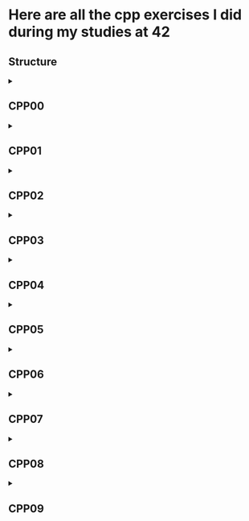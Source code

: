 # Here are all the cpp exercises I did during my studies at 42

## Structure

<details>
<summary><h2>CPP00</h2></summary>

### [SUBJECT](https://cdn.intra.42.fr/pdf/pdf/165430/fr.subject.pdf)

### [EXERCICE](https://github.com/Cimeci/CPP_modules_42/tree/main/CPP00)

</details>
<details>
<summary><h2>CPP01</h2></summary>
  
[subject](https://cdn.intra.42.fr/pdf/pdf/166702/en.subject.pdf)

```
├── CPP01
│   ├── ex00
│   │   ├── main.cpp
│   │   ├── Makefile
│   │   ├── newZombie.cpp
│   │   ├── randomChump.cpp
│   │   ├── Zombie.cpp
│   │   └── Zombie.hpp
│   ├── ex01
│   │   ├── main.cpp
│   │   ├── Makefile
│   │   ├── Zombie.cpp
│   │   ├── zombieHorde.cpp
│   │   └── Zombie.hpp
│   ├── ex02
│   │   ├── main.cpp
│   │   └── Makefile
│   ├── ex03
│   │   ├── HumanA.cpp
│   │   ├── HumanA.hpp
│   │   ├── HumanB.cpp
│   │   ├── HumanB.hpp
│   │   ├── main.cpp
│   │   ├── Makefile
│   │   ├── Weapon.cpp
│   │   └── Weapon.hpp
│   ├── ex04
│   │   ├── main.cpp
│   │   ├── Makefile
│   │   ├── sed.hpp
│   │   ├── test
│   │   └── test.replace
│   ├── ex05
│   │   ├── Harl.cpp
│   │   ├── Harl.hpp
│   │   ├── main.cpp
│   │   └── Makefile
│   └── ex06
│       ├── Harl.cpp
│       ├── Harl.hpp
│       ├── main.cpp
│       └── Makefile
```
</details>
<details>
<summary><h2>CPP02</h2></summary>
  
[subject](https://cdn.intra.42.fr/pdf/pdf/165432/fr.subject.pdf)

```
├── CPP02
│   ├── ex00
│   │   ├── Fixed.cpp
│   │   ├── Fixed.hpp
│   │   ├── main.cpp
│   │   └── Makefile
│   ├── ex01
│   │   ├── Fixed.cpp
│   │   ├── Fixed.hpp
│   │   ├── main.cpp
│   │   └── Makefile
│   ├── ex02
│   │   ├── Fixed.cpp
│   │   ├── Fixed.hpp
│   │   ├── main.cpp
│   │   └── Makefile
│   └── ex03
│       ├── bsp.cpp
│       ├── Fixed.cpp
│       ├── Fixed.hpp
│       ├── main.cpp
│       ├── Makefile
│       ├── Point.cpp
│       └── Point.hpp
```
</details>
<details>
<summary><h2>CPP03</h2></summary>
  
[subject](https://cdn.intra.42.fr/pdf/pdf/153657/en.subject.pdf)

```
├── CPP03
│   ├── ex00
│   │   ├── ClapTrap.cpp
│   │   ├── ClapTrap.hpp
│   │   ├── main.cpp
│   │   └── Makefile
│   ├── ex01
│   │   ├── ClapTrap.cpp
│   │   ├── ClapTrap.hpp
│   │   ├── main.cpp
│   │   ├── Makefile
│   │   ├── ScavTrap.cpp
│   │   └── ScavTrap.hpp
│   ├── ex02
│   │   ├── ClapTrap.cpp
│   │   ├── ClapTrap.hpp
│   │   ├── FragTrap.cpp
│   │   ├── FragTrap.hpp
│   │   ├── main.cpp
│   │   ├── Makefile
│   │   ├── ScavTrap.cpp
│   │   └── ScavTrap.hpp
│   └── ex03
│       ├── ClapTrap.cpp
│       ├── ClapTrap.hpp
│       ├── DiamondTrap.cpp
│       ├── DiamondTrap.hpp
│       ├── FragTrap.cpp
│       ├── FragTrap.hpp
│       ├── main.cpp
│       ├── Makefile
│       ├── ScavTrap.cpp
│       └── ScavTrap.hpp
```
</details>
<details>
<summary><h2>CPP04</h2></summary>
  
[subject](https://cdn.intra.42.fr/pdf/pdf/153822/fr.subject.pdf)

```
├── CPP04
│   ├── ex00
│   │   ├── Animal.cpp
│   │   ├── Animal.hpp
│   │   ├── Cat.cpp
│   │   ├── Cat.hpp
│   │   ├── colors.hpp
│   │   ├── Dog.cpp
│   │   ├── Dog.hpp
│   │   ├── main.cpp
│   │   ├── Makefile
│   │   ├── WrongAnimal.cpp
│   │   ├── WrongAnimal.hpp
│   │   ├── WrongCat.cpp
│   │   └── WrongCat.hpp
│   ├── ex01
│   │   ├── Animal.cpp
│   │   ├── Animal.hpp
│   │   ├── Brain.cpp
│   │   ├── Brain.hpp
│   │   ├── Cat.cpp
│   │   ├── Cat.hpp
│   │   ├── colors.hpp
│   │   ├── Dog.cpp
│   │   ├── Dog.hpp
│   │   ├── main.cpp
│   │   └── Makefile
│   ├── ex02
│   │   ├── AAnimal.cpp
│   │   ├── AAnimal.hpp
│   │   ├── Brain.cpp
│   │   ├── Brain.hpp
│   │   ├── Cat.cpp
│   │   ├── Cat.hpp
│   │   ├── colors.hpp
│   │   ├── Dog.cpp
│   │   ├── Dog.hpp
│   │   ├── main.cpp
│   │   └── Makefile
│   └── ex03
│       ├── AMateria.cpp
│       ├── AMateria.hpp
│       ├── Character.cpp
│       ├── Character.hpp
│       ├── colors.hpp
│       ├── Cure.cpp
│       ├── Cure.hpp
│       ├── Ice.cpp
│       ├── Ice.hpp
│       ├── ICharacter.hpp
│       ├── IMateriaSource.hpp
│       ├── main.cpp
│       ├── Makefile
│       ├── MateriaSource.cpp
│       └── MateriaSource.hpp
```
</details>
<details>
<summary><h2>CPP05</h2></summary>
  
[subject](https://cdn.intra.42.fr/pdf/pdf/156652/en.subject.pdf)

```
├── CPP05
│   ├── ex00
│   │   ├── Bureaucrat.cpp
│   │   ├── Bureaucrat.hpp
│   │   ├── colors.hpp
│   │   ├── main.cpp
│   │   └── Makefile
│   ├── ex01
│   │   ├── Bureaucrat.cpp
│   │   ├── Bureaucrat.hpp
│   │   ├── colors.hpp
│   │   ├── Form.cpp
│   │   ├── Form.hpp
│   │   ├── main.cpp
│   │   └── Makefile
│   ├── ex02
│   │   ├── AForm.cpp
│   │   ├── AForm.hpp
│   │   ├── Bureaucrat.cpp
│   │   ├── Bureaucrat.hpp
│   │   ├── colors.hpp
│   │   ├── main.cpp
│   │   ├── Makefile
│   │   ├── PresidentialPardonForm.cpp
│   │   ├── PresidentialPardonForm.hpp
│   │   ├── RobotomyRequestForm.cpp
│   │   ├── RobotomyRequestForm.hpp
│   │   ├── ShrubberyCreationForm.cpp
│   │   └── ShrubberyCreationForm.hpp
│   └── ex03
│       ├── AForm.cpp
│       ├── AForm.hpp
│       ├── Bureaucrat.cpp
│       ├── Bureaucrat.hpp
│       ├── colors.hpp
│       ├── Intern.cpp
│       ├── Intern.hpp
│       ├── main.cpp
│       ├── Makefile
│       ├── PresidentialPardonForm.cpp
│       ├── PresidentialPardonForm.hpp
│       ├── RobotomyRequestForm.cpp
│       ├── RobotomyRequestForm.hpp
│       ├── ShrubberyCreationForm.cpp
│       └── ShrubberyCreationForm.hpp
```
</details>
<details>
<summary><h2>CPP06</h2></summary>
  
[subject](https://cdn.intra.42.fr/pdf/pdf/163142/en.subject.pdf)

```
├── CPP06
│   ├── ex00
│   │   ├── colors.hpp
│   │   ├── help.cpp
│   │   ├── main.cpp
│   │   ├── Makefile
│   │   ├── ScalarConverter.cpp
│   │   └── ScalarConverter.hpp
│   ├── ex01
│   │   ├── colors.hpp
│   │   ├── Data.hpp
│   │   ├── main.cpp
│   │   ├── Makefile
│   │   ├── Serializer.cpp
│   │   └── Serializer.hpp
│   └── ex02
│       ├── A.hpp
│       ├── Base.cpp
│       ├── Base.hpp
│       ├── B.hpp
│       ├── C.hpp
│       ├── colors.hpp
│       ├── main.cpp
│       └── Makefile
```
</details>
<details>
<summary><h2>CPP07</h2></summary>
  
[subject](https://cdn.intra.42.fr/pdf/pdf/164418/en.subject.pdf)

```
├── CPP07
│   ├── ex00
│   │   ├── colors.hpp
│   │   ├── main.cpp
│   │   ├── Makefile
│   │   └── whatever.hpp
│   ├── ex01
│   │   ├── colors.hpp
│   │   ├── iter.hpp
│   │   ├── main.cpp
│   │   └── Makefile
│   └── ex02
│       ├── Array.hpp
│       ├── colors.hpp
│       ├── main.cpp
│       └── Makefile
```
</details>
<details>
<summary><h2>CPP08</h2></summary>
  
[subject](https://cdn.intra.42.fr/pdf/pdf/164417/en.subject.pdf)

```
├── CPP08
│   ├── ex00
│   │   ├── colors.hpp
│   │   ├── easyfind.hpp
│   │   ├── main.cpp
│   │   └── Makefile
│   ├── ex01
│   │   ├── colors.hpp
│   │   ├── debug.hpp
│   │   ├── main.cpp
│   │   ├── Makefile
│   │   ├── Span.cpp
│   │   └── Span.hpp
│   └── ex02
│       ├── colors.hpp
│       ├── main.cpp
│       ├── Makefile
│       ├── MutantStack.hpp
│       └── MutantStack.tpp
```
</details>
<details>
<summary><h2>CPP09</h2></summary>
  
[subject](https://cdn.intra.42.fr/pdf/pdf/163905/fr.subject.pdf)

```
├── CPP09
│   ├── ex00
│   │   ├── BitcoinExchange.cpp
│   │   ├── BitcoinExchange.hpp
│   │   ├── colors.hpp
│   │   ├── debug.hpp
│   │   ├── main.cpp
│   │   └── Makefile
│   ├── ex01
│   │   ├── colors.hpp
│   │   ├── debug.hpp
│   │   ├── macro.hpp
│   │   ├── main.cpp
│   │   ├── Makefile
│   │   ├── RPN.cpp
│   │   └── RPN.hpp
│   └── ex02
│       ├── colors.hpp
│       ├── debug.hpp
│       ├── macro.hpp
│       ├── main.cpp
│       ├── Makefile
│       ├── PmergeMe.cpp
│       └── PmergeMe.hpp
└── README.md
```
</details>
